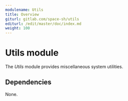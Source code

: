 ```yaml
---
modulename: Utils
title: Overview
giturl: gitlab.com/space-sh/utils
editurl: /edit/master/doc/index.md
weight: 100
---
```

# Utils module

The _Utils_ module provides miscellaneous system utilities.


## Dependencies

None.
